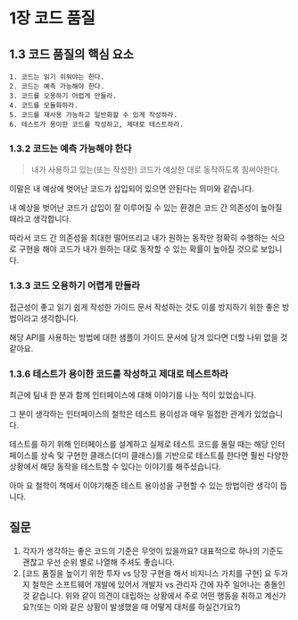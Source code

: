 # 1장 코드 품질

## 1.3 코드 품질의 핵심 요소

```
1. 코드는 읽기 쉬워야는 한다.
2. 코드는 예측 가능해야 한다.
3. 코드를 오용하기 어렵게 만들라.
4. 코드를 모듈화하라.
5. 코드를 재사용 가능하고 일반화할 수 있게 작성하라.
6. 테스트가 용이한 코드를 작성하고, 제대로 테스트하라.
```

### 1.3.2 코드는 예측 가능해야 한다

> 내가 사용하고 있는(또는 작성한) 코드가 예상한 대로 동작하도록 힘써야한다.

이말은 내 예상에 벗어난 코드가 삽입되어 있으면 안된다는 의미와 같습니다. 

내 예상을 벗어난 코드가 삽입이 잘 이루어질 수 있는 환경은 코드 간 의존성이 높아질 때라고 생각합니다. 

따라서 코드 간 의존성을 최대한 떨어뜨리고 내가 원하는 동작만 정확히 수행하는 식으로 구현을 해야 코드가 내가 원하는 대로 동작할 수 있는 확률이 높아질 것으로 보입니다.

### 1.3.3 코드 오용하기 어렵게 만들라

접근성이 좋고 읽기 쉽게 작성한 가이드 문서 작성하는 것도 이를 방지하기 위한 좋은 방법이라고 생각합니다.

해당 API를 사용하는 방법에 대한 샘플이 가이드 문서에 담겨 있다면 더할 나위 없을 것 같아요.

### 1.3.6 테스트가 용이한 코드를 작성하고 제대로 테스트하라

최근에 팀내 한 분과 함께 인터페이스에 대해 이야기를 나눈 적이 있었습니다.

그 분이 생각하는 인터페이스의 철학은 테스트 용이성과 매우 밀접한 관계가 있었습니다.

테스트를 하기 위해 인터페이스를 설계하고 실제로 테스트 코드를 돌릴 때는 해당 인터페이스를 상속 및 구현한 클래스(더미 클래스)를 기반으로 테스트를 한다면 훨씬 다양한 상황에서 해당 동작을 테스트할 수 있다는 이야기를 해주셨습니다.

아마 요 철학이 책에서 이야기해준 테스트 용이성을 구현할 수 있는 방법이란 생각이 듭니다.

## 질문

1. 각자가 생각하는 좋은 코드의 기준은 무엇이 있을까요? 대표적으로 하나의 기준도 괜찮고 우선 순위 별로 나열해 주셔도 좋습니다.
2. [코드 품질을 높이기 위한 투자 vs 당장 구현을 해서 비지니스 가치를 구현]
요 두가지 철학은 소프트웨어 개발에 있어서 개발자 vs 관리자 간에 자주 일어나는 충돌인 것 같습니다.
위와 같이 의견이 대립하는 상황에서 주로 어떤 행동을 취하고 계신가요?(또는 이와 같은 상황이 발생했을 때 어떻게 대처를 하실건가요?)